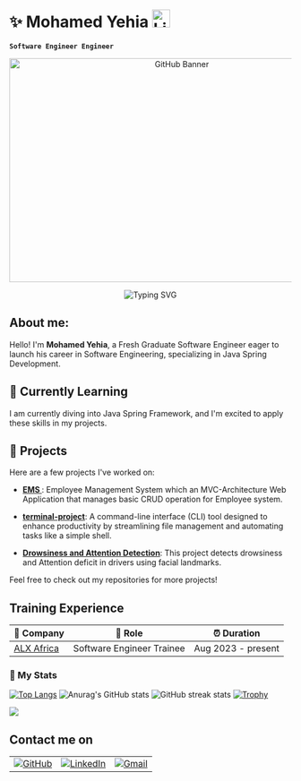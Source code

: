 
# ✨ Mohamed Yehia  <a href="https://www.linkedin.com/in/mohamed-yehia-578348bb/"><img width="32px" alt="LinkedIn" title="LinkedIn" src="https://upload.wikimedia.org/wikipedia/commons/c/ca/LinkedIn_logo_initials.png"/></a>
**` Software Engineer Engineer `**


<!-- ----------- HEAD SECTION ------------ -->

<p align="center">
    <img src="https://user-images.githubusercontent.com/74038190/212749695-a6817c5a-a794-462b-afca-1b5ce7dd5e63.gif" alt="GitHub Banner" width="600" height="400"/>
</p>

<p align="center">
    <img src="https://readme-typing-svg.herokuapp.com?font=Fira+Code&size=25&pause=1000&center=true&vCenter=true&random=false&width=500&height=65&lines=Hi+there+%F0%9F%91%8B%2C+I'm+Mohamed+Yehia;A+Software+Engineer+%F0%9F%92%BB" alt="Typing SVG" />
</p><!--

---
<!-- ----------- BODY SECTION ------------ -->

## About me:
Hello! I'm **Mohamed Yehia**, a Fresh Graduate Software Engineer eager to launch his career in Software Engineering, specializing in Java Spring Development.

## 🌱 Currently Learning
I am currently diving into Java Spring Framework, and I'm excited to apply these skills in my projects.

## 💼 Projects
Here are a few projects I've worked on:

- **[EMS ](https://github.com/MohamedYehia20m/LMS)**: Employee Management System which an MVC-Architecture Web Application that manages basic CRUD operation for Employee system.

- **[terminal-project](https://github.com/MohamedYehia20m/terminal-project)**: A command-line interface (CLI) tool designed to enhance productivity by streamlining file management and automating tasks like a simple shell.

- **[Drowsiness and Attention Detection](https://github.com/MohamedYehia20m/Head_Pose)**: This project detects drowsiness and Attention deficit in drivers using facial landmarks.

Feel free to check out my repositories for more projects!


## Training Experience

| 🏢 Company                                     | 💼 Role                     | ⏰ Duration          |
|------------------------------------------------|-----------------------------|---------------------|
| [ALX Africa](https://www.alxafrica.com/egypt/) | Software Engineer Trainee   | Aug 2023 - present |


### 🚀 My Stats
[![Top Langs](https://github-readme-stats.vercel.app/api/top-langs/?username=MohamedYehia20m&layout=pie&theme=dracula)](https://github.com/anuraghazra/github-readme-stats)
![Anurag's GitHub stats](https://github-readme-stats.vercel.app/api?username=MohamedYehia20m&show_icons=true&theme=dracula)
![GitHub streak stats](https://streak-stats.demolab.com/?user=MohamedYehia20m&theme=dark)
[![Trophy](https://github-profile-trophy.vercel.app/?username=MohamedYehia20m&theme=darkhub)](https://github.com/ryo-ma/github-profile-trophy)

![](https://komarev.com/ghpvc/?username=MohamedYehia20m&base=1000&style=plastic&color=blueviolet)

## Contact me on

<div align="center">
    <table>
        <tr>
            <td><a href="https://github.com/MohamedYehia20m/"><img src="https://img.shields.io/github/followers/sayannath.svg?label=GitHub&style=social" alt="GitHub"></a></td>
            <td><a href="https://www.linkedin.com/in/mohamed-yehia-578348bb/"><img src="https://img.shields.io/badge/LinkedIn--_.svg?style=social&logo=linkedin" alt="LinkedIn"></a></td>
            <td><a href="mailto:medoyehia2001@gmail.com"><img src="https://img.shields.io/badge/Gmail--_.svg?style=social&logo=gmail" alt="Gmail"></a></td>
        </tr>
    </table>
</div>
